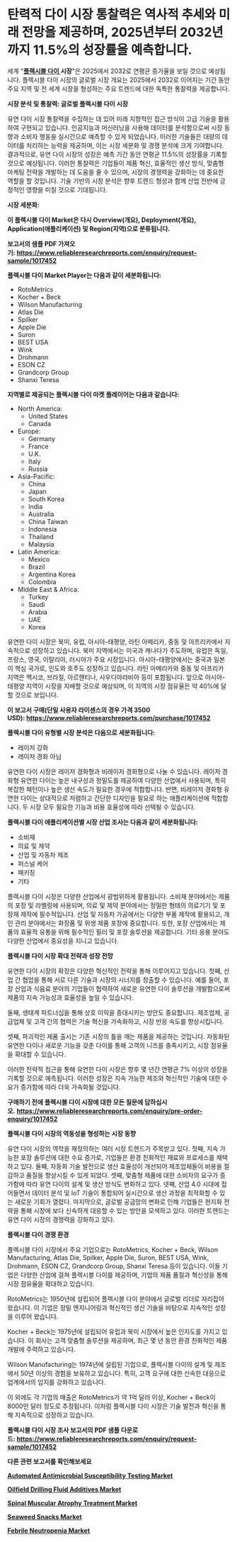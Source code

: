 <p><h1>탄력적 다이 시장 통찰력은 역사적 추세와 미래 전망을 제공하며, 2025년부터 2032년까지 11.5%의 성장률을 예측합니다.</h1></p><p>세계 "<strong><a href="https://www.reliableresearchreports.com/flexible-dies-r1017452?utm_campaign=106&utm_medium=8&utm_source=Github&utm_content=ia&utm_term=07032025&utm_id=flexible-dies">플렉시블 다이&nbsp;</a></strong><strong>시장</strong>"은 2025에서 2032로 연평균 증가율을 보일 것으로 예상됩니다. 플렉시블 다이 시장의 글로벌 시장 개요는 2025에서 2032로 이어지는 기간 동안 주요 지역 및 전 세계 시장을 형성하는 주요 트렌드에 대한 독특한 통찰력을 제공합니다.</p>
<p><strong>시장 분석 및 통찰력: 글로벌 플렉시블 다이 시장</strong></p>
<p><p>유연 다이 시장 통찰력을 수집하는 데 있어 미래 지향적인 접근 방식이 고급 기술을 활용하여 구현되고 있습니다. 인공지능과 머신러닝을 사용해 데이터를 분석함으로써 시장 동향과 소비자 행동을 실시간으로 예측할 수 있게 되었습니다. 이러한 기술들은 대량의 데이터를 처리하는 능력을 제공하며, 이는 시장 세분화 및 경쟁 분석에 크게 기여합니다. 결과적으로, 유연 다이 시장의 성장은 예측 기간 동안 연평균 11.5%의 성장률을 기록할 것으로 예상됩니다. 이러한 통찰력은 기업들이 제품 혁신, 효율적인 생산 방식, 맞춤형 마케팅 전략을 개발하는 데 도움을 줄 수 있으며, 시장의 경쟁력을 강화하는 데 중요한 역할을 할 것입니다. 기술 기반의 시장 분석은 향후 트렌드 형성과 함께 산업 전반에 긍정적인 영향을 미칠 것으로 기대됩니다.</p><a href="%7CAUTHORITHY_DOMAIN_URL%7C?utm_campaign=106&utm_medium=8&utm_source=Github&utm_content=ia&utm_term=07032025&utm_id=flexible-dies"></a></p>
<p><strong>시장 세분화:</strong></p>
<p><strong>이 플렉시블 다이 Market은 다시 Overview(개요), Deployment(개요), Application(애플리케이션) 및 Region(지역)으로 분류됩니다.</strong></p>
<p><strong>보고서의 샘플 PDF 가져오기:&nbsp;<a href="https://www.reliableresearchreports.com/enquiry/request-sample/1017452?utm_campaign=106&utm_medium=8&utm_source=Github&utm_content=ia&utm_term=07032025&utm_id=flexible-dies">https://www.reliableresearchreports.com/enquiry/request-sample/1017452</a></strong><strong></strong></p>
<p><strong>플렉시블 다이 Market Player는 다음과 같이 세분화됩니다:</strong></p>
<p><ul><li>RotoMetrics</li><li>Kocher + Beck</li><li>Wilson Manufacturing</li><li>Atlas Die</li><li>Spilker</li><li>Apple Die</li><li>Suron</li><li>BEST USA</li><li>Wink</li><li>Drohmann</li><li>ESON CZ</li><li>Grandcorp Group</li><li>Shanxi Teresa</li></ul></p>
<p><strong>지역별로 제공되는 플렉시블 다이 마켓 플레이어는 다음과 같습니다:</strong></p>
<p><ul>
    <li>
        North America:
        <ul>
            <li>United States</li>
            <li>Canada</li>
        </ul>
    </li>
    <li>
        Europe:
        <ul>
            <li>Germany</li>
            <li>France</li>
            <li>U.K.</li>
            <li>Italy</li>
            <li>Russia</li>
        </ul>
    </li>
    <li>
        Asia-Pacific:
        <ul>
            <li>China</li>
            <li>Japan</li>
            <li>South Korea</li>
            <li>India</li>
            <li>Australia</li>
            <li>China Taiwan</li>
            <li>Indonesia</li>
            <li>Thailand</li>
            <li>Malaysia</li>
        </ul>
    </li>
    <li>
        Latin America:
        <ul>
            <li>Mexico</li>
            <li>Brazil</li>
            <li>Argentina Korea</li>
            <li>Colombia</li>
        </ul>
    </li>
    <li>
        Middle East & Africa:
        <ul>
            <li>Turkey</li>
            <li>Saudi</li>
            <li>Arabia</li>
            <li>UAE</li>
            <li>Korea</li>
        </ul>
    </li>
    </ul></p>
<p><p>유연한 다이 시장은 북미, 유럽, 아시아-태평양, 라틴 아메리카, 중동 및 아프리카에서 지속적으로 성장하고 있습니다. 북미 지역에서는 미국과 캐나다가 주도하며, 유럽은 독일, 프랑스, 영국, 이탈리아, 러시아가 주요 시장입니다. 아시아-태평양에서는 중국과 일본이 핵심 국가로, 인도와 호주도 성장하고 있습니다. 라틴 아메리카와 중동 및 아프리카 지역은 멕시코, 브라질, 아르헨티나, 사우디아라비아 등이 포함됩니다. 앞으로 아시아-태평양 지역이 시장을 지배할 것으로 예상되며, 이 지역의 시장 점유율은 약 40%에 달할 것으로 보입니다.</p></p>
<p><strong>이 보고서 구매(단일 사용자 라이센스의 경우 가격 3500 USD):&nbsp;<a href="https://www.reliableresearchreports.com/purchase/1017452?utm_campaign=106&utm_medium=8&utm_source=Github&utm_content=ia&utm_term=07032025&utm_id=flexible-dies">https://www.reliableresearchreports.com/purchase/1017452</a></strong></p>
<p><strong>플렉시블 다이 유형별 시장 분석은 다음으로 세분화됩니다:</strong></p>
<p><ul><li>레이저 강화</li><li>레이저 경화 아님</li></ul></p>
<p><p>유연한 다이 시장은 레이저 경화형과 비레이저 경화형으로 나눌 수 있습니다. 레이저 경화형 유연한 다이는 높은 내구성과 정밀도를 제공하여 다양한 산업에서 사용되며, 특히 복잡한 패턴이나 높은 생산 속도가 필요한 경우에 적합합니다. 반면, 비레이저 경화형 유연한 다이는 상대적으로 저렴하고 간단한 디자인을 필요로 하는 애플리케이션에 적합합니다. 두 시장 모두 필요한 기능과 비용 효율성에 따라 선택될 수 있습니다.</p></p>
<p><strong>플렉시블 다이 애플리케이션별 시장 산업 조사는 다음과 같이 세분화됩니다:</strong></p>
<p><ul><li>소비재</li><li>의료 및 제약</li><li>산업 및 자동차 제조</li><li>퍼스널 케어</li><li>패키징</li><li>기타</li></ul></p>
<p><p>플렉시블 다이 시장은 다양한 산업에서 광범위하게 활용됩니다. 소비재 분야에서는 제품의 포장 및 라벨링에 사용되며, 의료 및 제약 분야에서는 정밀한 형태의 의료기기 및 포장재 제작에 필수적입니다. 산업 및 자동차 가공에서는 다양한 부품 제작에 활용되고, 개인 관리 분야에서는 화장품 및 위생 제품 포장에 중요합니다. 또한, 포장 산업에서는 제품의 효율적 유통을 위해 필수적인 필러 및 포장 솔루션을 제공합니다. 기타 응용 분야도 다양한 산업에서 중요성을 지니고 있습니다.</p></p>
<p><strong>플렉시블 다이 시장 확대 전략과 성장 전망</strong></p>
<p><p>유연한 다이 시장의 확장은 다양한 혁신적인 전략을 통해 이루어지고 있습니다. 첫째, 산업 간 협업을 통해 서로 다른 기술과 시장의 시너지를 창출할 수 있습니다. 예를 들어, 포장 산업과 식음료 분야의 기업들이 협력하여 새로운 유연한 다이 솔루션을 개발함으로써 제품의 지속 가능성과 효율성을 높일 수 있습니다. </p><p>둘째, 생태계 파트너십을 통해 상호 이익을 증대시키는 방안도 중요합니다. 제조업체, 공급업체 및 고객 간의 협력은 기술 혁신을 가속화하고, 시장 반응 속도를 향상시킵니다. </p><p>셋째, 파괴적인 제품 출시는 기존 시장의 틀을 깨는 제품을 제공하는 것입니다. 자동화된 유연한 다이나 새로운 기능을 갖춘 다이를 통해 고객의 니즈를 충족시키고, 시장 점유율을 확대할 수 있습니다. </p><p>이러한 전략적 접근을 통해 유연한 다이 시장은 향후 몇 년간 연평균 7% 이상의 성장을 기록할 것으로 예측됩니다. 이러한 성장은 지속 가능한 제조와 혁신적인 기술에 대한 수요가 증가함에 따라 더욱 가속화될 것입니다.</p></p>
<p><strong>구매하기 전에 플렉시블 다이 시장에 대한 모든 질문에 답하십시오.&nbsp;<a href="https://www.reliableresearchreports.com/enquiry/pre-order-enquiry/1017452?utm_campaign=106&utm_medium=8&utm_source=Github&utm_content=ia&utm_term=07032025&utm_id=flexible-dies">https://www.reliableresearchreports.com/enquiry/pre-order-enquiry/1017452</a></strong><strong></strong></p>
<p><strong>플렉시블 다이 시장의 역동성을 형성하는 시장 동향</strong></p>
<p><p>유연 다이 시장의 역학을 재정의하는 여러 시장 트렌드가 주목받고 있다. 첫째, 지속 가능한 포장 솔루션에 대한 수요 증가로, 기업들은 환경 친화적인 재료와 프로세스를 채택하고 있다. 둘째, 자동화 기술 발전으로 생산 효율성이 개선되어 제조업체들이 비용을 절감하고 품질을 향상시킬 수 있게 되었다. 셋째, 맞춤형 제품에 대한 소비자의 요구가 증가함에 따라 유연 다이의 설계 및 생산 방식도 변화하고 있다. 넷째, 산업 4.0 시대에 접어들면서 데이터 분석 및 IoT 기술이 통합되어 실시간으로 생산 과정을 최적화할 수 있는 새로운 기회가 열렸다. 마지막으로, 글로벌 공급망의 변화로 인해 기업들은 현지화 전략을 통해 시장에 보다 신속하게 대응할 수 있는 방안을 모색하고 있다. 이러한 트렌드는 유연 다이 시장의 경쟁력을 강화하고 있다.</p></p>
<p><strong>플렉시블 다이 경쟁 환경</strong></p>
<p><p>플렉시블 다이 시장에서 주요 기업으로는 RotoMetrics, Kocher + Beck, Wilson Manufacturing, Atlas Die, Spilker, Apple Die, Suron, BEST USA, Wink, Drohmann, ESON CZ, Grandcorp Group, Shanxi Teresa 등이 있습니다. 이들 기업은 다양한 산업에 걸쳐 플렉시블 다이를 제공하며, 기업의 제품 품질과 혁신성을 통해 시장 점유율을 확대하고 있습니다.</p><p>RotoMetrics는 1950년에 설립되어 플렉시블 다이 분야에서 글로벌 리더로 자리잡아 왔습니다. 이 기업은 정밀 엔지니어링과 혁신적인 생산 기술을 바탕으로 지속적인 성장을 이루어 왔습니다.</p><p>Kocher + Beck는 1975년에 설립되어 유럽과 북미 시장에서 높은 인지도를 가지고 있습니다. 이 회사는 고객 맞춤형 솔루션을 제공하며, 최근 몇 년 동안 환경 친화적인 제품 개발에 주력하고 있습니다.</p><p>Wilson Manufacturing는 1974년에 설립된 기업으로, 플렉시블 다이의 설계 및 제조에서 50년 이상의 경험을 보유하고 있습니다. 특히, 고객 요구에 대한 신속한 대응으로 업계에서의 입지를 강화하고 있습니다.</p><p>이 외에도 각 기업의 매출은 RotoMetrics가 약 1억 달러 이상, Kocher + Beck이 8000만 달러 정도로 추정됩니다. 이처럼 플렉시블 다이 시장은 기술 발전과 혁신을 통해 지속적으로 성장하고 있습니다.</p></p>
<p><strong>플렉시블 다이 시장 조사 보고서의 PDF 샘플 다운로드:&nbsp;<a href="https://www.reliableresearchreports.com/enquiry/request-sample/1017452?utm_campaign=106&utm_medium=8&utm_source=Github&utm_content=ia&utm_term=07032025&utm_id=flexible-dies">https://www.reliableresearchreports.com/enquiry/request-sample/1017452</a></strong></p>
<p><strong></strong></p>
<p><strong></strong></p>
<p><strong></strong></p>
<p><strong></strong></p>
<p><strong>다른 관련 보고서를 확인해보세요</strong></p>
<p><strong><p><a href="https://github.com/kolffmaris58/Market-Research-Report-List-1/blob/main/automated-antimicrobial-susceptibility-testing-market.md?utm_campaign=106&utm_medium=8&utm_source=Github&utm_content=ia&utm_term=07032025&utm_id=flexible-dies">Automated Antimicrobial Susceptibility Testing Market</a></p><p><a href="https://github.com/syiqvanyo/Market-Research-Report-List-1/blob/main/oilfield-drilling-fluid-additives-market.md?utm_campaign=106&utm_medium=8&utm_source=Github&utm_content=ia&utm_term=07032025&utm_id=flexible-dies">Oilfield Drilling Fluid Additives Market</a></p><p><a href="https://github.com/sderolza/Market-Research-Report-List-1/blob/main/spinal-muscular-atrophy-treatment-market.md?utm_campaign=106&utm_medium=8&utm_source=Github&utm_content=ia&utm_term=07032025&utm_id=flexible-dies">Spinal Muscular Atrophy Treatment Market</a></p><p><a href="https://github.com/kryshaprilbb/Market-Research-Report-List-1/blob/main/seaweed-snacks-market.md?utm_campaign=106&utm_medium=8&utm_source=Github&utm_content=ia&utm_term=07032025&utm_id=flexible-dies">Seaweed Snacks Market</a></p><p><a href="https://github.com/yepezkommakp/Market-Research-Report-List-1/blob/main/febrile-neutropenia-market.md?utm_campaign=106&utm_medium=8&utm_source=Github&utm_content=ia&utm_term=07032025&utm_id=flexible-dies">Febrile Neutropenia Market</a></p></strong></p>